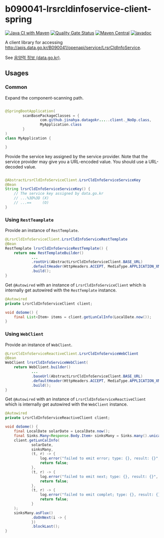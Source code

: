 # b090041-lrsrcldinfoservice-client-spring

[![Java CI with Maven](https://github.com/jinahya/datagokr-api-b090041-lrsrcldinfoservice-client-spring/workflows/Java%20CI%20with%20Maven/badge.svg)](https://github.com/jinahya/datagokr-api-b090041-lrsrcldinfoservice-client-spring/actions)
[![Quality Gate Status](https://sonarcloud.io/api/project_badges/measure?project=jinahya_datagokr-api-b090041-lrsrcldinfoservice-client-spring&metric=alert_status)](https://sonarcloud.io/dashboard?id=jinahya_datagokr-api-b090041-lrsrcldinfoservice-client-spring)
[![Maven Central](https://img.shields.io/maven-central/v/com.github.jinahya/datagokr-api-b090041-lrsrcldinfoservice-client-spring)](https://search.maven.org/search?q=a:datagokr-api-b090041-lrsrcldinfoservice-client-spring)
[![javadoc](https://javadoc.io/badge2/com.github.jinahya/datagokr-api-b090041-lrsrcldinfoservice-client-spring/javadoc.svg)](https://javadoc.io/doc/com.github.jinahya/datagokr-api-b090041-lrsrcldinfoservice-client-spring)

A client library for accessing http://apis.data.go.kr/B090041/openapi/service/LrsrCldInfoService.

See [음양력 정보 (data.go.kr)](https://www.data.go.kr/data/15012679/openapi.do).

## Usages

### Common

Expand the component-scanning path.

```java

@SpringBootApplication(
        scanBasePackageClasses = {
                com.github.jinahya.datagokr.....client._NoOp.class,
                MyApplication.class
        }
)
class MyApplication {

}
```

Provide the service key assigned by the service provider. Note that the service provider may give you a URL-encoded value. You should use a URL-decoded value.

```java

@AbstractLrsrCldInfoServiceClient.LrsrCldInfoServiceServiceKey
@Bean
String lrsrCldInfoServiceServiceKey() {
    // The service key assigned by data.go.kr
    // ...%3D%3D (X)
    // ...==     (O)
}
```

### Using `RestTeamplate`

Provide an instance of `RestTemplate`.

```java
@LrsrCldInfoServiceClient.LrsrCldInfoServiceRestTemplate
@Bean
RestTemplate lrsrCldInfoServiceRestTemplate() {
    return new RestTemplateBuilder()
            ...
            .rootUri(AbstractLrsrCldInfoServiceClient.BASE_URL)
            .defaultHeader(HttpHeaders.ACCEPT, MediaType.APPLICATION_XML_VALUE)
            .build();
}
```

Get `@Autowired` with an instance of `LrsrCldInfoServiceClient` which is internally get autowired with the `RestTemplate` instance.

```java
@Autowired
private LrsrCldInfoServiceClient client;

void doSome() {
    final List<Item> items = client.getLunCalInfo(LocalDate.now());
}
```

### Using `WebClient`

Provide an instance of `WebClient`.

```java
@LrsrCldInfoServiceReactiveClient.LrsrCldInfoServiceWebClient
@Bean
WebClient lrsrCldInfoServiceWebClient(
    return WebClient.builder()
            ...
            .baseUrl(AbstractLrsrCldInfoServiceClient.BASE_URL)
            .defaultHeader(HttpHeaders.ACCEPT, MediaType.APPLICATION_XML_VALUE)
            .build();
}
```

Get `@Autowired` with an instance of `LrsrCldInfoServiceReactiveClient` which is internally get autowired with the `WebClient` instance.

```java
@Autowired
private LrsrCldInfoServiceReactiveClient client;

void doSome() {
    final LocalDate solarDate = LocalDate.now();
    final Sinks.Many<Response.Body.Item> sinksMany = Sinks.many().unicast().onBackpressureBuffer();
    client.getLunCalInfo(
            solarDate,
            sinksMany,
            (t, r) -> {
                log.error("failed to emit error; type: {}, result: {}", t, r);
                return false;
            },
            (t, r) -> {
                log.error("failed to emit next; type: {}, result: {}", t, r);
                return false;
            },
            (t, r) -> {
                log.error("failed to emit complet; type: {}, result: {}", t, r);
                return false;
            }
    );
    sinksMany.asFlux()
            .doOnNext(i -> {
            })
            .blockLast();
}
```
